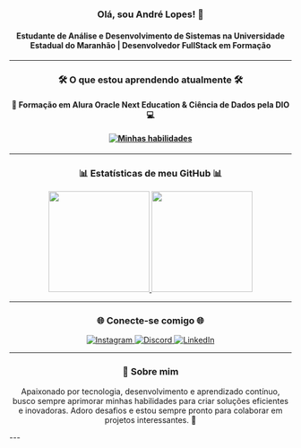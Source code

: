 <h3 align="center">Olá, sou André Lopes! 🚀</h3> <h4 align="center">Estudante de Análise e Desenvolvimento de Sistemas na Universidade Estadual do Maranhão | Desenvolvedor FullStack em Formação</h4> <hr> <h3 align="center">🛠️ O que estou aprendendo atualmente 🛠️</h3>
<h4 align="center"> 🏫 Formação em Alura Oracle Next Education & Ciência de Dados pela DIO 💻</h4>
<h4 align="center"> <a href="https://www.alura.com.br/"> <img src="https://skillicons.dev/icons?i=html,css,js,github,vscode,python,mysql&perline=7" alt="Minhas habilidades" /> </a> </h4> <hr> <h3 align="center">📊 Estatísticas de meu GitHub 📊</h3> <div align="center"> <a href="https://github.com/agenciadigitalslz"> <img loading="lazy" height="180em" src="https://github-readme-stats.vercel.app/api/top-langs/?username=agenciadigitalslz&layout=compact&langs_count=7&theme=dracula"/> <img loading="lazy" height="180em" src="https://github-readme-stats.vercel.app/api?username=agenciadigitalslz&show_icons=true&theme=dracula&include_all_commits=true&count_private=true"/> </a> </div> <hr> <h3 align="center">🌐 Conecte-se comigo 🌐</h3> <div align="center"> <a href="https://www.instagram.com/agenciadigitalslz/" target="_blank"> <img src="https://img.shields.io/badge/-Instagram-%23E4405F?style=for-the-badge&logo=instagram&logoColor=white" alt="Instagram" /> </a> <a href="https://discord.gg/yujkai" target="_blank"> <img src="https://img.shields.io/badge/Discord-7289DA?style=for-the-badge&logo=discord&logoColor=white" alt="Discord" /> </a> <a href="https://www.linkedin.com/in/andre7lopes/" target="_blank"> <img src="https://img.shields.io/badge/-LinkedIn-%230077B5?style=for-the-badge&logo=linkedin&logoColor=white" alt="LinkedIn" /> </a> </div> <hr> <h3 align="center">💬 Sobre mim</h3> <p align="center"> Apaixonado por tecnologia, desenvolvimento e aprendizado contínuo, busco sempre aprimorar minhas habilidades para criar soluções eficientes e inovadoras. Adoro desafios e estou sempre pronto para colaborar em projetos interessantes. 🚀 </p>
---
